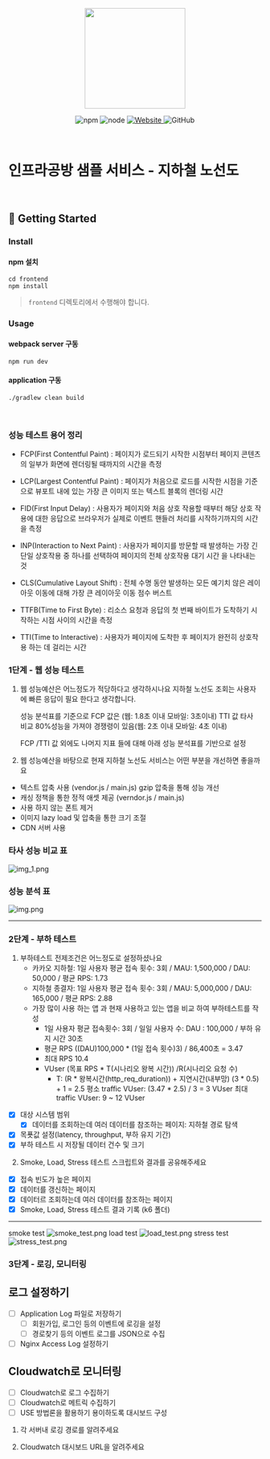 <p align="center">
    <img width="200px;" src="https://raw.githubusercontent.com/woowacourse/atdd-subway-admin-frontend/master/images/main_logo.png"/>
</p>
<p align="center">
  <img alt="npm" src="https://img.shields.io/badge/npm-%3E%3D%205.5.0-blue">
  <img alt="node" src="https://img.shields.io/badge/node-%3E%3D%209.3.0-blue">
  <a href="https://edu.nextstep.camp/c/R89PYi5H" alt="nextstep atdd">
    <img alt="Website" src="https://img.shields.io/website?url=https%3A%2F%2Fedu.nextstep.camp%2Fc%2FR89PYi5H">
  </a>
  <img alt="GitHub" src="https://img.shields.io/github/license/next-step/atdd-subway-service">
</p>

<br>

# 인프라공방 샘플 서비스 - 지하철 노선도

<br>

## 🚀 Getting Started

### Install
#### npm 설치
```
cd frontend
npm install
```
> `frontend` 디렉토리에서 수행해야 합니다.

### Usage
#### webpack server 구동
```
npm run dev
```
#### application 구동
```
./gradlew clean build
```
<br>

### 성능 테스트 용어 정리

+ FCP(First Contentful Paint) : 페이지가 로드되기 시작한 시점부터 페이지 콘텐츠의 일부가 화면에 렌더링될 때까지의 시간을 측정
  

+ LCP(Largest Contentful Paint) : 페이지가 처음으로 로드를 시작한 시점을 기준으로 뷰포트 내에 있는 가장 큰 이미지 또는 텍스트 블록의 렌더링 시간
  

+ FID(First Input Delay) : 사용자가 페이지와 처음 상호 작용할 때부터 해당 상호 작용에 대한 응답으로 브라우저가 실제로 이벤트 핸들러 처리를 시작하기까지의 시간을 측정
  

+ INP(Interaction to Next Paint) : 사용자가 페이지를 방문할 때 발생하는 가장 긴 단일 상호작용 중 하나를 선택하여 페이지의 전체 상호작용 대기 시간 을 나타내는 것


+ CLS(Cumulative Layout Shift) : 전체 수명 동안 발생하는 모든 예기치 않은 레이아웃 이동에 대해 가장 큰 레이아웃 이동 점수 버스트 

  
+ TTFB(Time to First Byte) : 리소스 요청과 응답의 첫 번째 바이트가 도착하기 시작하는 시점 사이의 시간을 측정


+ TTI(Time to Interactive) : 사용자가 페이지에 도착한 후 페이지가 완전히 상호작용 하는 데 걸리는 시간


### 1단계 - 웹 성능 테스트
1. 웹 성능예산은 어느정도가 적당하다고 생각하시나요
   지하철 노선도 조회는 사용자에 빠른 응답이 필요 한다고 생각합니다.
   
   성능 분석표를 기준으로 FCP 값은 (웹: 1.8초 이내 모바일: 3초이내)
   TTI 값 타사 비교 80%성능을 가져야 경쟁령이 있음(웹: 2초 이내 모바일: 4초 이내)
   
   FCP /TTI 값 외에도 나머지 지표 들에 대해 아래 성능 분석표를 기반으로 설정
   

2. 웹 성능예산을 바탕으로 현재 지하철 노선도 서비스는 어떤 부분을 개선하면 좋을까요
  + 텍스트 압축 사용 (vendor.js / main.js) gzip 압축을 통해 성능 개선
  + 캐싱 정책을 통한 정적 애셋 제공 (verndor.js / main.js)
  + 사용 하지 않는 폰트 제거
  + 이미지 lazy load 및 압축을 통한 크기 조절
  + CDN 서버 사용


### 타사 성능 비교 표 
![img_1.png](img_1.png)
### 성능 분석 표
![img.png](img.png)

---

### 2단계 - 부하 테스트 
1. 부하테스트 전제조건은 어느정도로 설정하셨나요
   + 카카오 지하철: 1일 사용자 평균 접속 횟수: 3회 / MAU: 1,500,000 / DAU: 50,000 / 평균 RPS: 1.73
   + 지하철 종결자: 1일 사용자 평균 접속 횟수: 3회 / MAU: 5,000,000 / DAU: 165,000 / 평균 RPS: 2.88
   + 가장 많이 사용 하는 앱 과 현재 사용하고 있는 앱을 비교 하여 부하테스트를 작성
       * 1일 사용자 평균 접속횟수: 3회 / 일일 사용자 수: DAU : 100,000 / 부하 유지 시간 30초
       * 평균 RPS ((DAU)100,000 * (1일 접속 횟수)3) / 86,400초 = 3.47
       * 최대 RPS 10.4
       * VUser (목표 RPS * T(시나리오 왕복 시간)) /R(시나리오 요청 수)
          - T:  (R * 왕복시간(http_req_duration)) + 지연시간(내부망) (3 * 0.5) + 1 = 2.5
           평소 traffic VUser: (3.47 * 2.5) / 3  = 3 VUser
           최대 traffic VUser: 9 ~ 12 VUser
  -[x] 대상 시스템 범위
     -[x] 데이터를 조회하는데 여러 데이터를 참조하는 페이지: 지하철 경로 탐색
  -[x] 목푯값 설정(latency, throughput, 부하 유지 기간)
  -[x] 부하 테스트 시 저장될 데이터 건수 및 크기
2. Smoke, Load, Stress 테스트 스크립트와 결과를 공유해주세요
  -[x] 접속 빈도가 높은 페이지
  -[x] 데이터를 갱신하는 페이지
  -[x] 데이터르 조회하는데 여러 데이터를 참조하는 페이지
  -[x] Smoke, Load, Stress 테스트 결과 기록 (k6 폴더)
---
smoke test
![smoke_test.png](k6/smoke_test.png)
load test
![load_test.png](k6/load_test.png)
stress test
![stress_test.png](k6/stress_test.png)

### 3단계 - 로깅, 모니터링

## 로그 설정하기
 - [ ] Application Log 파일로 저장하기
      - [ ] 회원가입, 로그인 등의 이벤트에 로깅을 설정
      - [ ] 경로찾기 등의 이벤트 로그를 JSON으로 수집
 - [ ] Nginx Access Log 설정하기

## Cloudwatch로 모니터링
 - [ ] Cloudwatch로 로그 수집하기
 - [ ] Cloudwatch로 메트릭 수집하기 
 - [ ] USE 방법론을 활용하기 용이하도록 대시보드 구성

1. 각 서버내 로깅 경로를 알려주세요
   
2. Cloudwatch 대시보드 URL을 알려주세요
